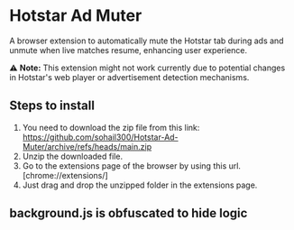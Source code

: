 # Hotstar Ad Muter
A browser extension to automatically mute the Hotstar tab during ads and unmute when live matches resume, enhancing user experience.

⚠️ **Note:** This extension might not work currently due to potential changes in Hotstar's web player or advertisement detection mechanisms.

## Steps to install
1. You need to download the zip file from this link: https://github.com/sohail300/Hotstar-Ad-Muter/archive/refs/heads/main.zip
2. Unzip the downloaded file.
3. Go to the extensions page of the browser by using this url. [chrome://extensions/]
4. Just drag and drop the unzipped folder in the extensions page.

## background.js is obfuscated to hide logic
